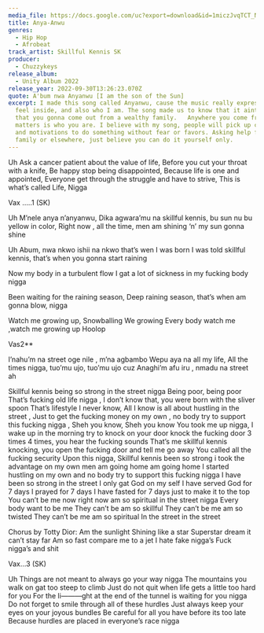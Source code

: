 ```yaml
---
media_file: https://docs.google.com/uc?export=download&id=1miczJvqTCT_NjyPm6jvaUEsrL77e-m3s
title: Anya-Anwu
genres:
  - Hip Hop
  - Afrobeat
track_artist: Skillful Kennis SK
producer:
  - Chuzzykeys
release_album:
  - Unity Album 2022
release_year: 2022-09-30T13:26:23.070Z
quote: A'bum nwa Anyanwu [I am the son of the Sun]
excerpt: I made this song called Anyanwu, cause the music really expresses how I
  feel inside, and also who I am. The song made us to know that it aint a must
  that you gonna come out from a wealthy family.   Anywhere you come from, what
  matters is who you are. I believe with my song, people will pick up courage
  and motivations to do something without fear or favors. Asking help from
  family or elsewhere, just believe you can do it yourself only.
---
```

Uh
Ask a cancer patient about the value of life,
Before you cut your throat with a knife,
Be happy stop being disappointed, Because life is one and  appointed, Everyone get through the struggle and have to strive,
This is what’s called Life, Nigga

Vax …..1 (SK)

Uh
M’nele anya n’anyanwu,
Dika agwara’mu na
 skillful kennis, bu  sun nu
bu yellow in color,
Right now ,
all the time,
men am shining
‘n’
my sun gonna shine

Uh
Abum, nwa nkwo
ishii na nkwo
that’s wen I was born
I was told skillful kennis,
that’s when you gonna start raining

Now
my body in a turbulent flow
I gat a lot of sickness
 in my  fucking body nigga

Been waiting for the raining season,
Deep raining season, that’s when am gonna blow, nigga

Watch me growing up,
Snowballing
We growing
Every body watch  me ,watch me  growing up
 Hoolop

Vas2**

I’nahu’m na street oge nile  , m’na agbambo
Wepu aya na all my life,
All the times nigga,  tuo’mu ujo, tuo’mu ujo cuz
Anaghi’m afu  iru , nmadu na street ah

Skillful kennis being so strong in the street nigga
Being poor, being poor
That’s fucking old life nigga ,
I don’t know that,
you were born with the sliver spoon
 That’s lifestyle I never know,
All I know is all about hustling in the   street ,
Just to get the fucking money on my own , no body try to support this fucking nigga ,
Sheh you know, Sheh you know
You took me up nigga,
 I wake up in the morning try to knock on your  door
knock the fucking door
3 times 4 times, you hear the fucking sounds
That’s me skillful kennis knocking, you open the fucking door and tell me go away
You called all the fucking security Upon this nigga,
Skillful kennis  been so strong
 i took  the advantage on my own
men am going home am going home
I started hustling on my own and no body try to support this  fucking nigga
I have been so strong in the street
I only  gat God on my self
I have served God for 7 days
I prayed for 7 days
I have fasted for 7 days just to make it to the top
You can’t be me now
right now am so spiritual in the street nigga
Every body want to be me
They can’t be am so skillful
They can’t be me am so twisted
They can’t be me am so spiritual
In the street in the street

Chorus by Totty Dior:
Am the sunlight
Shining like a star
Superstar dream it can’t stay far
Am so fast compare me to a jet
I hate fake nigga’s
Fuck nigga’s and shit

Vax…3 (SK)

Uh
Things are not meant to  always go your way  nigga
The mountains you walk on gat too steep to climb
Just do not quit when life gets a little too hard for you
For the li———ght at the end of the tunnel is waiting for you nigga
Do not forget to smile through all of these hurdles
Just always keep your eyes on your joyous bundles
Be careful for all  you have before its too late
Because hurdles are placed in everyone’s race nigga